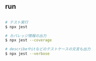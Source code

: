 ## run

```.bash

# テスト実行
$ npx jest

# カバレッジ情報の出力
$ npx jest --coverage

# describeやitなどのテストケースの文言も出力
$ npx jest --verbose

```